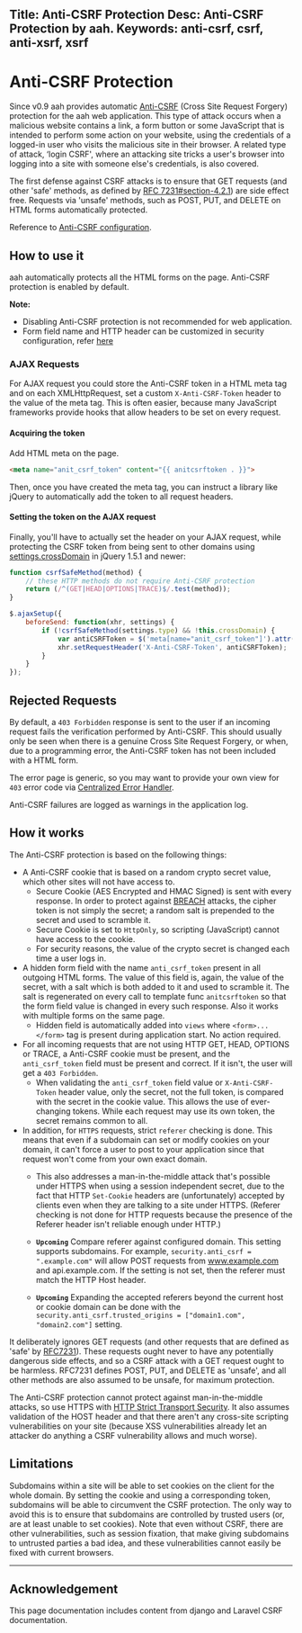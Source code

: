 Title: Anti-CSRF Protection
Desc: Anti-CSRF Protection by aah.
Keywords: anti-csrf, csrf, anti-xsrf, xsrf
---
# Anti-CSRF Protection

<span class="badge lb-sm">Since v0.9</span> aah provides automatic [Anti-CSRF](https://www.owasp.org/index.php/Cross-Site_Request_Forgery_(CSRF)_Prevention_Cheat_Sheet) (Cross Site Request Forgery) protection for the aah web application. This type of attack occurs when a malicious website contains a link, a form button or some JavaScript that is intended to perform some action on your website, using the credentials of a logged-in user who visits the malicious site in their browser. A related type of attack, ‘login CSRF', where an attacking site tricks a user's browser into logging into a site with someone else's credentials, is also covered.

The first defense against CSRF attacks is to ensure that GET requests (and other 'safe' methods, as defined by [RFC 7231#section-4.2.1](https://tools.ietf.org/html/rfc7231.html#section-4.2.1)) are side effect free. Requests via 'unsafe' methods, such as POST, PUT, and DELETE on HTML forms automatically protected.

Reference to [Anti-CSRF configuration](security-config.html#section-anti-csrf).

## How to use it

aah automatically protects all the HTML forms on the page. Anti-CSRF protection is enabled by default.

<div class="alert alert-info-blue">
<p><strong>Note:</strong>
<ul>
  <li>Disabling Anti-CSRF protection is not recommended for web application.</li>
  <li>Form field name and HTTP header can be customized in security configuration, refer <a href="security-config.html#section-anti-csrf">here</a></li>
</ul>
</p>
</div>

### AJAX Requests
For AJAX request you could store the Anti-CSRF token in a HTML meta tag and on each XMLHttpRequest, set a custom `X-Anti-CSRF-Token` header to the value of the meta tag. This is often easier, because many JavaScript frameworks provide hooks that allow headers to be set on every request.

#### Acquiring the token
Add HTML meta on the page.
```html
<meta name="anit_csrf_token" content="{{ anitcsrftoken . }}">
```
Then, once you have created the meta tag, you can instruct a library like jQuery to automatically add the token to all request headers.

#### Setting the token on the AJAX request
Finally, you'll have to actually set the header on your AJAX request, while protecting the CSRF token from being sent to other domains using [settings.crossDomain](https://api.jquery.com/jQuery.ajax/) in jQuery 1.5.1 and newer:

```js
function csrfSafeMethod(method) {
    // these HTTP methods do not require Anti-CSRF protection
    return (/^(GET|HEAD|OPTIONS|TRACE)$/.test(method));
}

$.ajaxSetup({
    beforeSend: function(xhr, settings) {
        if (!csrfSafeMethod(settings.type) && !this.crossDomain) {
            var antiCSRFToken = $('meta[name="anit_csrf_token"]').attr('content');
            xhr.setRequestHeader('X-Anti-CSRF-Token', antiCSRFToken);
        }
    }
});
```

## Rejected Requests
By default, a `403 Forbidden` response is sent to the user if an incoming request fails the verification performed by Anti-CSRF. This should usually only be seen when there is a genuine Cross Site Request Forgery, or when, due to a programming error, the Anti-CSRF token has not been included with a HTML form.

The error page is generic, so you may want to provide your own view for `403` error code via [Centralized Error Handler](centralized-error-handler.html).

Anti-CSRF failures are logged as warnings in the application log.

## How it works
The Anti-CSRF protection is based on the following things:

  * A Anti-CSRF cookie that is based on a random crypto secret value, which other sites will not have access to.
      - Secure Cookie (AES Encrypted and HMAC Signed) is sent with every response. In order to protect against [BREACH](http://breachattack.com/) attacks, the cipher token is not simply the secret; a random salt is prepended to the secret and used to scramble it.
      - Secure Cookie is set to `HttpOnly`, so scripting (JavaScript) cannot have access to the cookie.
      - For security reasons, the value of the crypto secret is changed each time a user logs in.
  * A hidden form field with the name `anti_csrf_token` present in all outgoing HTML forms. The value of this field is, again, the value of the secret, with a salt which is both added to it and used to scramble it. The salt is regenerated on every call to template func `anitcsrftoken` so that the form field value is changed in every such response. Also it works with multiple forms on the same page.
      - Hidden field is automatically added into `views` where `<form>...</form>` tag is present during application start. No action required.
  * For all incoming requests that are not using HTTP GET, HEAD, OPTIONS or TRACE, a Anti-CSRF cookie must be present, and the `anti_csrf_token` field must be present and correct. If it isn't, the user will get a `403 Forbidden`.
      - When validating the `anti_csrf_token` field value or `X-Anti-CSRF-Token` header value, only the secret, not the full token, is compared with the secret in the cookie value. This allows the use of ever-changing tokens. While each request may use its own token, the secret remains common to all.
  * In addition, for `HTTPS` requests, strict `referer` checking is done. This means that even if a subdomain can set or modify cookies on your domain, it can't force a user to post to your application since that request won't come from your own exact domain.
      - This also addresses a man-in-the-middle attack that's possible under HTTPS when using a session independent secret, due to the fact that HTTP `Set-Cookie` headers are (unfortunately) accepted by clients even when they are talking to a site under HTTPS. (Referer checking is not done for HTTP requests because the presence of the Referer header isn't reliable enough under HTTP.)
      - **`Upcoming`** Compare referer against configured domain. This setting supports subdomains. For example, `security.anti_csrf = ".example.com"` will allow POST requests from www.example.com and api.example.com. If the setting is not set, then the referer must match the HTTP Host header.

      - **`Upcoming`** Expanding the accepted referers beyond the current host or cookie domain can be done with the `security.anti_csrf.trusted_origins = ["domain1.com", "domain2.com"]` setting.

It deliberately ignores GET requests (and other requests that are defined as 'safe' by [RFC7231](https://tools.ietf.org/html/rfc7231.html)). These requests ought never to have any potentially dangerous side effects, and so a CSRF attack with a GET request ought to be harmless. RFC7231 defines POST, PUT, and DELETE as 'unsafe', and all other methods are also assumed to be unsafe, for maximum protection.

The Anti-CSRF protection cannot protect against man-in-the-middle attacks, so use HTTPS with [HTTP Strict Transport Security](security-config.html#header-strict-transport-security-sts-aka-hsts). It also assumes validation of the HOST header and that there aren't any cross-site scripting vulnerabilities on your site (because XSS vulnerabilities already let an attacker do anything a CSRF vulnerability allows and much worse).

## Limitations

Subdomains within a site will be able to set cookies on the client for the whole domain. By setting the cookie and using a corresponding token, subdomains will be able to circumvent the CSRF protection. The only way to avoid this is to ensure that subdomains are controlled by trusted users (or, are at least unable to set cookies). Note that even without CSRF, there are other vulnerabilities, such as session fixation, that make giving subdomains to untrusted parties a bad idea, and these vulnerabilities cannot easily be fixed with current browsers.

----
## Acknowledgement

This page documentation includes content from django and Laravel CSRF documentation.
